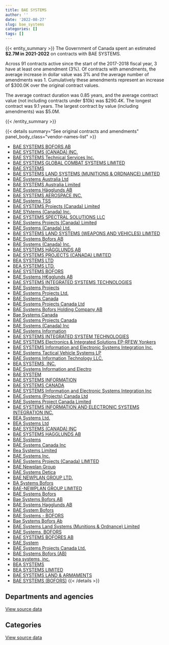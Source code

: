 ```yaml
---
title: BAE SYSTEMS
author: ''
date: '2022-08-27'
slug: bae_systems
categories: []
tags: []
---
```


<script src="/rmarkdown-libs/htmlwidgets/htmlwidgets.js"></script>
<link href="/rmarkdown-libs/datatables-css/datatables-crosstalk.css" rel="stylesheet" />
<script src="/rmarkdown-libs/datatables-binding/datatables.js"></script>
<script src="/rmarkdown-libs/jquery/jquery-3.6.0.min.js"></script>
<link href="/rmarkdown-libs/dt-core-bootstrap/css/dataTables.bootstrap.min.css" rel="stylesheet" />
<link href="/rmarkdown-libs/dt-core-bootstrap/css/dataTables.bootstrap.extra.css" rel="stylesheet" />
<script src="/rmarkdown-libs/dt-core-bootstrap/js/jquery.dataTables.min.js"></script>
<script src="/rmarkdown-libs/dt-core-bootstrap/js/dataTables.bootstrap.min.js"></script>
<link href="/rmarkdown-libs/crosstalk/css/crosstalk.min.css" rel="stylesheet" />
<script src="/rmarkdown-libs/crosstalk/js/crosstalk.min.js"></script>
<script src="/rmarkdown-libs/htmlwidgets/htmlwidgets.js"></script>
<link href="/rmarkdown-libs/datatables-css/datatables-crosstalk.css" rel="stylesheet" />
<script src="/rmarkdown-libs/datatables-binding/datatables.js"></script>
<script src="/rmarkdown-libs/jquery/jquery-3.6.0.min.js"></script>
<link href="/rmarkdown-libs/dt-core-bootstrap/css/dataTables.bootstrap.min.css" rel="stylesheet" />
<link href="/rmarkdown-libs/dt-core-bootstrap/css/dataTables.bootstrap.extra.css" rel="stylesheet" />
<script src="/rmarkdown-libs/dt-core-bootstrap/js/jquery.dataTables.min.js"></script>
<script src="/rmarkdown-libs/dt-core-bootstrap/js/dataTables.bootstrap.min.js"></script>
<link href="/rmarkdown-libs/crosstalk/css/crosstalk.min.css" rel="stylesheet" />
<script src="/rmarkdown-libs/crosstalk/js/crosstalk.min.js"></script>

{{< entity_summary >}}
The Government of Canada spent an estimated **\$2.7M in 2021-2022** on contracts with BAE SYSTEMS.

Across 91 contracts active since the start of the 2017-2018 fiscal year, 3 have at least one amendment (3%). Of contracts with amendments, the average increase in dollar value was 3% and the average number of amendments was 1. Cumulatively these amendments represent an increase of \$300.0K over the original contract values.

The average contract duration was 0.85 years, and the average contract value (not including contracts under \$10k) was \$290.4K. The longest contract was 9.1 years. The largest contract by value (including amendments) was \$5.0M.

{{< /entity_summary >}}

{{< details summary="See original contracts and amendments" panel_body_class="vendor-names-list" >}}
- [BAE SYSTEMS BOFORS AB](https://search.open.canada.ca/en/ct/?sort=contract_value_f%20desc&page=1&search_text=%22BAE%20SYSTEMS%20BOFORS%20AB%22)
- [BAE SYSTEMS (CANADA) INC.](https://search.open.canada.ca/en/ct/?sort=contract_value_f%20desc&page=1&search_text=%22BAE%20SYSTEMS%20%28CANADA%29%20INC.%22)
- [BAE SYSTEMS Technical Services Inc.](https://search.open.canada.ca/en/ct/?sort=contract_value_f%20desc&page=1&search_text=%22BAE%20SYSTEMS%20Technical%20Services%20Inc.%22)
- [BAE SYSTEMS GLOBAL COMBAT SYSTEMS LIMITED](https://search.open.canada.ca/en/ct/?sort=contract_value_f%20desc&page=1&search_text=%22BAE%20SYSTEMS%20GLOBAL%20COMBAT%20SYSTEMS%20LIMITED%22)
- [BAE SYSTEMS](https://search.open.canada.ca/en/ct/?sort=contract_value_f%20desc&page=1&search_text=%22BAE%20SYSTEMS%22)
- [BAE SYSTEMS LAND SYSTEMS (MUNITIONS & ORDNANCE) LIMITED](https://search.open.canada.ca/en/ct/?sort=contract_value_f%20desc&page=1&search_text=%22BAE%20SYSTEMS%20LAND%20SYSTEMS%20%28MUNITIONS%20%26%20ORDNANCE%29%20LIMITED%22)
- [BAE Systems Australia Ltd](https://search.open.canada.ca/en/ct/?sort=contract_value_f%20desc&page=1&search_text=%22BAE%20Systems%20Australia%20Ltd%22)
- [BAE SYSTEMS Australia Limited](https://search.open.canada.ca/en/ct/?sort=contract_value_f%20desc&page=1&search_text=%22BAE%20SYSTEMS%20Australia%20Limited%22)
- [BAE Systems Hägglunds AB](https://search.open.canada.ca/en/ct/?sort=contract_value_f%20desc&page=1&search_text=%22BAE%20Systems%20H%c3%a4gglunds%20AB%22)
- [BAE SYSTEMS AEROSPACE INC.](https://search.open.canada.ca/en/ct/?sort=contract_value_f%20desc&page=1&search_text=%22BAE%20SYSTEMS%20AEROSPACE%20INC.%22)
- [BAE Systems TSS](https://search.open.canada.ca/en/ct/?sort=contract_value_f%20desc&page=1&search_text=%22BAE%20Systems%20TSS%22)
- [BAE SYSTEMS Projects (Canada) Limited](https://search.open.canada.ca/en/ct/?sort=contract_value_f%20desc&page=1&search_text=%22BAE%20SYSTEMS%20Projects%20%28Canada%29%20Limited%22)
- [BAE SYstems (Canada) Inc.](https://search.open.canada.ca/en/ct/?sort=contract_value_f%20desc&page=1&search_text=%22BAE%20SYstems%20%28Canada%29%20Inc.%22)
- [BAE SYSTEMS SPECTRAL SOLUTIONS LLC](https://search.open.canada.ca/en/ct/?sort=contract_value_f%20desc&page=1&search_text=%22BAE%20SYSTEMS%20SPECTRAL%20SOLUTIONS%20LLC%22)
- [BAE Systems Projects (Canada) Limited](https://search.open.canada.ca/en/ct/?sort=contract_value_f%20desc&page=1&search_text=%22BAE%20Systems%20Projects%20%28Canada%29%20Limited%22)
- [BAE Systems (Canada) Ltd.](https://search.open.canada.ca/en/ct/?sort=contract_value_f%20desc&page=1&search_text=%22BAE%20Systems%20%28Canada%29%20Ltd.%22)
- [BAE SYSTEMS LAND SYSTEMS (WEAPONS AND VEHICLES) LIMITED](https://search.open.canada.ca/en/ct/?sort=contract_value_f%20desc&page=1&search_text=%22BAE%20SYSTEMS%20LAND%20SYSTEMS%20%28WEAPONS%20AND%20VEHICLES%29%20LIMITED%22)
- [BAE Systems Bofors AB](https://search.open.canada.ca/en/ct/?sort=contract_value_f%20desc&page=1&search_text=%22BAE%20Systems%20Bofors%20AB%22)
- [BAE Systems (Canada) Inc.](https://search.open.canada.ca/en/ct/?sort=contract_value_f%20desc&page=1&search_text=%22BAE%20Systems%20%28Canada%29%20Inc.%22)
- [BAE SYSTEMS HÄGGLUNDS AB](https://search.open.canada.ca/en/ct/?sort=contract_value_f%20desc&page=1&search_text=%22BAE%20SYSTEMS%20H%c3%84GGLUNDS%20AB%22)
- [BAE SYSTEMS PROJECTS (CANADA) LIMITED](https://search.open.canada.ca/en/ct/?sort=contract_value_f%20desc&page=1&search_text=%22BAE%20SYSTEMS%20PROJECTS%20%28CANADA%29%20LIMITED%22)
- [BEA SYSTEMS LTD](https://search.open.canada.ca/en/ct/?sort=contract_value_f%20desc&page=1&search_text=%22BEA%20SYSTEMS%20LTD%22)
- [BEA SYSTEMS LTD.](https://search.open.canada.ca/en/ct/?sort=contract_value_f%20desc&page=1&search_text=%22BEA%20SYSTEMS%20LTD.%22)
- [BAE SYSTEMS BOFORS](https://search.open.canada.ca/en/ct/?sort=contract_value_f%20desc&page=1&search_text=%22BAE%20SYSTEMS%20BOFORS%22)
- [BAE Systems H€gglunds AB](https://search.open.canada.ca/en/ct/?sort=contract_value_f%20desc&page=1&search_text=%22BAE%20Systems%20H%e2%82%acgglunds%20AB%22)
- [BAE SYSTEMS INTEGRATED SYSTEMS TECHNOLOGIES](https://search.open.canada.ca/en/ct/?sort=contract_value_f%20desc&page=1&search_text=%22BAE%20SYSTEMS%20INTEGRATED%20SYSTEMS%20TECHNOLOGIES%22)
- [BAE Systems Projects](https://search.open.canada.ca/en/ct/?sort=contract_value_f%20desc&page=1&search_text=%22BAE%20Systems%20Projects%22)
- [BAE Systems Projects Ltd.](https://search.open.canada.ca/en/ct/?sort=contract_value_f%20desc&page=1&search_text=%22BAE%20Systems%20Projects%20Ltd.%22)
- [BAE Systems Canada](https://search.open.canada.ca/en/ct/?sort=contract_value_f%20desc&page=1&search_text=%22BAE%20Systems%20Canada%22)
- [BAE Systems Projects Canada Ltd](https://search.open.canada.ca/en/ct/?sort=contract_value_f%20desc&page=1&search_text=%22BAE%20Systems%20Projects%20Canada%20Ltd%22)
- [BAE Systems Bofors Holding Company AB](https://search.open.canada.ca/en/ct/?sort=contract_value_f%20desc&page=1&search_text=%22BAE%20Systems%20Bofors%20Holding%20Company%20AB%22)
- [Bae Systems Canada](https://search.open.canada.ca/en/ct/?sort=contract_value_f%20desc&page=1&search_text=%22Bae%20Systems%20Canada%22)
- [BAE Systems Projects Canada](https://search.open.canada.ca/en/ct/?sort=contract_value_f%20desc&page=1&search_text=%22BAE%20Systems%20Projects%20Canada%22)
- [BAE Systems (Canada) Inc](https://search.open.canada.ca/en/ct/?sort=contract_value_f%20desc&page=1&search_text=%22BAE%20Systems%20%28Canada%29%20Inc%22)
- [BAE Systems Information](https://search.open.canada.ca/en/ct/?sort=contract_value_f%20desc&page=1&search_text=%22BAE%20Systems%20Information%22)
- [BAE SYSTEMS INTEGRATED SYSTEM TECHNOLOGIES](https://search.open.canada.ca/en/ct/?sort=contract_value_f%20desc&page=1&search_text=%22BAE%20SYSTEMS%20INTEGRATED%20SYSTEM%20TECHNOLOGIES%22)
- [BAE SYSTEMS Electronics & Integrated Solutions EP-RFEW Yonkers](https://search.open.canada.ca/en/ct/?sort=contract_value_f%20desc&page=1&search_text=%22BAE%20SYSTEMS%20Electronics%20%26%20Integrated%20Solutions%20EP-RFEW%20Yonkers%22)
- [BAE SYSTEMS Information and Electronic Systems Integration Inc.](https://search.open.canada.ca/en/ct/?sort=contract_value_f%20desc&page=1&search_text=%22BAE%20SYSTEMS%20Information%20and%20Electronic%20Systems%20Integration%20Inc.%22)
- [BAE Systems Tactical Vehicle Systems LP](https://search.open.canada.ca/en/ct/?sort=contract_value_f%20desc&page=1&search_text=%22BAE%20Systems%20Tactical%20Vehicle%20Systems%20LP%22)
- [BAE Systems Information Technology LLC.](https://search.open.canada.ca/en/ct/?sort=contract_value_f%20desc&page=1&search_text=%22BAE%20Systems%20Information%20Technology%20LLC.%22)
- [BEA SYSTEMS, INC.](https://search.open.canada.ca/en/ct/?sort=contract_value_f%20desc&page=1&search_text=%22BEA%20SYSTEMS%2c%20INC.%22)
- [BAE Systems Information and Electro](https://search.open.canada.ca/en/ct/?sort=contract_value_f%20desc&page=1&search_text=%22BAE%20Systems%20Information%20and%20Electro%22)
- [BAE SYSTEM](https://search.open.canada.ca/en/ct/?sort=contract_value_f%20desc&page=1&search_text=%22BAE%20SYSTEM%22)
- [BAE SYSTEMS INFORMATION](https://search.open.canada.ca/en/ct/?sort=contract_value_f%20desc&page=1&search_text=%22BAE%20SYSTEMS%20INFORMATION%22)
- [BAE SYSTEMS CANADA](https://search.open.canada.ca/en/ct/?sort=contract_value_f%20desc&page=1&search_text=%22BAE%20SYSTEMS%20CANADA%22)
- [BAE SYSTEMS Information and Electronic Systems Integration Inc](https://search.open.canada.ca/en/ct/?sort=contract_value_f%20desc&page=1&search_text=%22BAE%20SYSTEMS%20Information%20and%20Electronic%20Systems%20Integration%20Inc%22)
- [BAE Systems (Projects) Canada Ltd](https://search.open.canada.ca/en/ct/?sort=contract_value_f%20desc&page=1&search_text=%22BAE%20Systems%20%28Projects%29%20Canada%20Ltd%22)
- [BAE Systems Project Canada Limited](https://search.open.canada.ca/en/ct/?sort=contract_value_f%20desc&page=1&search_text=%22BAE%20Systems%20Project%20Canada%20Limited%22)
- [BAE SYSTEMS INFORMATION AND ELECTRONIC SYSTEMS INTEGRATION INC.](https://search.open.canada.ca/en/ct/?sort=contract_value_f%20desc&page=1&search_text=%22BAE%20SYSTEMS%20INFORMATION%20AND%20ELECTRONIC%20SYSTEMS%20INTEGRATION%20INC.%22)
- [BEA Systems Ltd.](https://search.open.canada.ca/en/ct/?sort=contract_value_f%20desc&page=1&search_text=%22BEA%20Systems%20Ltd.%22)
- [BEA Systems Ltd](https://search.open.canada.ca/en/ct/?sort=contract_value_f%20desc&page=1&search_text=%22BEA%20Systems%20Ltd%22)
- [BAE SYSTEMS (CANADA) INC](https://search.open.canada.ca/en/ct/?sort=contract_value_f%20desc&page=1&search_text=%22BAE%20SYSTEMS%20%28CANADA%29%20INC%22)
- [BAE SYSTEMS HAGGLUNDS AB](https://search.open.canada.ca/en/ct/?sort=contract_value_f%20desc&page=1&search_text=%22BAE%20SYSTEMS%20HAGGLUNDS%20AB%22)
- [BAE Systems](https://search.open.canada.ca/en/ct/?sort=contract_value_f%20desc&page=1&search_text=%22BAE%20Systems%22)
- [BAE Systems Canada Inc](https://search.open.canada.ca/en/ct/?sort=contract_value_f%20desc&page=1&search_text=%22BAE%20Systems%20Canada%20Inc%22)
- [Bea Systems Limited](https://search.open.canada.ca/en/ct/?sort=contract_value_f%20desc&page=1&search_text=%22Bea%20Systems%20Limited%22)
- [BAE Systems Inc.](https://search.open.canada.ca/en/ct/?sort=contract_value_f%20desc&page=1&search_text=%22BAE%20Systems%20Inc.%22)
- [BAE Systems Projects (Canada) LIMITED](https://search.open.canada.ca/en/ct/?sort=contract_value_f%20desc&page=1&search_text=%22BAE%20Systems%20Projects%20%28Canada%29%20LIMITED%22)
- [BAE Newplan Group](https://search.open.canada.ca/en/ct/?sort=contract_value_f%20desc&page=1&search_text=%22BAE%20Newplan%20Group%22)
- [BAE Systems Detica](https://search.open.canada.ca/en/ct/?sort=contract_value_f%20desc&page=1&search_text=%22BAE%20Systems%20Detica%22)
- [BAE NEWPLAN GROUP LTD.](https://search.open.canada.ca/en/ct/?sort=contract_value_f%20desc&page=1&search_text=%22BAE%20NEWPLAN%20GROUP%20LTD.%22)
- [BA Systems Bofors](https://search.open.canada.ca/en/ct/?sort=contract_value_f%20desc&page=1&search_text=%22BA%20Systems%20Bofors%22)
- [BAE-NEWPLAN GROUP LIMITED](https://search.open.canada.ca/en/ct/?sort=contract_value_f%20desc&page=1&search_text=%22BAE-NEWPLAN%20GROUP%20LIMITED%22)
- [BAE Systems Bofors](https://search.open.canada.ca/en/ct/?sort=contract_value_f%20desc&page=1&search_text=%22BAE%20Systems%20Bofors%22)
- [Bae Systems Bofors AB](https://search.open.canada.ca/en/ct/?sort=contract_value_f%20desc&page=1&search_text=%22Bae%20Systems%20Bofors%20AB%22)
- [BAE Systems Hagglunds AB](https://search.open.canada.ca/en/ct/?sort=contract_value_f%20desc&page=1&search_text=%22BAE%20Systems%20Hagglunds%20AB%22)
- [BAE System Bofors](https://search.open.canada.ca/en/ct/?sort=contract_value_f%20desc&page=1&search_text=%22BAE%20System%20Bofors%22)
- [BAE Systems - BOFORS](https://search.open.canada.ca/en/ct/?sort=contract_value_f%20desc&page=1&search_text=%22BAE%20Systems%20-%20BOFORS%22)
- [Bae Systems Bofors Ab](https://search.open.canada.ca/en/ct/?sort=contract_value_f%20desc&page=1&search_text=%22Bae%20Systems%20Bofors%20Ab%22)
- [BAE Systems Land Systems (Munitions & Ordnance) Limited](https://search.open.canada.ca/en/ct/?sort=contract_value_f%20desc&page=1&search_text=%22BAE%20Systems%20Land%20Systems%20%28Munitions%20%26%20Ordnance%29%20Limited%22)
- [BAE Systems, BOFORS](https://search.open.canada.ca/en/ct/?sort=contract_value_f%20desc&page=1&search_text=%22BAE%20Systems%2c%20BOFORS%22)
- [BAE SYSTEMS BOFORES AB](https://search.open.canada.ca/en/ct/?sort=contract_value_f%20desc&page=1&search_text=%22BAE%20SYSTEMS%20BOFORES%20AB%22)
- [BAE System](https://search.open.canada.ca/en/ct/?sort=contract_value_f%20desc&page=1&search_text=%22BAE%20System%22)
- [BAE Systems Projects Canada Ltd.](https://search.open.canada.ca/en/ct/?sort=contract_value_f%20desc&page=1&search_text=%22BAE%20Systems%20Projects%20Canada%20Ltd.%22)
- [BAE Systems Bofors (AB)](https://search.open.canada.ca/en/ct/?sort=contract_value_f%20desc&page=1&search_text=%22BAE%20Systems%20Bofors%20%28AB%29%22)
- [bea systems, inc.](https://search.open.canada.ca/en/ct/?sort=contract_value_f%20desc&page=1&search_text=%22bea%20systems%2c%20inc.%22)
- [BEA SYSTEMS](https://search.open.canada.ca/en/ct/?sort=contract_value_f%20desc&page=1&search_text=%22BEA%20SYSTEMS%22)
- [BEA SYSTEMS LIMITED](https://search.open.canada.ca/en/ct/?sort=contract_value_f%20desc&page=1&search_text=%22BEA%20SYSTEMS%20LIMITED%22)
- [BAE SYSTEMS LAND & ARMAMENTS](https://search.open.canada.ca/en/ct/?sort=contract_value_f%20desc&page=1&search_text=%22BAE%20SYSTEMS%20LAND%20%26%20ARMAMENTS%22)
- [BAE SYSTEMS (BOFORS)](https://search.open.canada.ca/en/ct/?sort=contract_value_f%20desc&page=1&search_text=%22BAE%20SYSTEMS%20%28BOFORS%29%22)
{{< /details >}}

## Departments and agencies

<div id="htmlwidget-1" style="width:100%;height:auto;" class="datatables html-widget"></div>
<script type="application/json" data-for="htmlwidget-1">{"x":{"style":"bootstrap","filter":"none","vertical":false,"data":[["<a href=\"/departments/dfatd-maecd/\">Global Affairs Canada<\/a>","<a href=\"/departments/dnd-mdn/\">National Defence<\/a>"],[null,7150191.74],[null,2057353.01],[116198.83,1327588.57],[28357.73,2718016.52]],"container":"<table class=\"table table-striped table-hover row-border order-column display\">\n  <thead>\n    <tr>\n      <th>Department<\/th>\n      <th>2018-2019<\/th>\n      <th>2019-2020<\/th>\n      <th>2020-2021<\/th>\n      <th>2021-2022<\/th>\n    <\/tr>\n  <\/thead>\n<\/table>","options":{"order":[[4,"desc"]],"pageLength":10,"autoWidth":true,"columnDefs":[{"targets":1,"render":"function(data, type, row, meta) {\n    return type !== 'display' ? data : DTWidget.formatCurrency(data, \"$\", 2, 3, \",\", \".\", true, null);\n  }"},{"targets":2,"render":"function(data, type, row, meta) {\n    return type !== 'display' ? data : DTWidget.formatCurrency(data, \"$\", 2, 3, \",\", \".\", true, null);\n  }"},{"targets":3,"render":"function(data, type, row, meta) {\n    return type !== 'display' ? data : DTWidget.formatCurrency(data, \"$\", 2, 3, \",\", \".\", true, null);\n  }"},{"targets":4,"render":"function(data, type, row, meta) {\n    return type !== 'display' ? data : DTWidget.formatCurrency(data, \"$\", 2, 3, \",\", \".\", true, null);\n  }"},{"width":"16%","targets":[1,2,3,4]},{"className":"dt-right","targets":[1,2,3,4]}],"orderClasses":false}},"evals":["options.columnDefs.0.render","options.columnDefs.1.render","options.columnDefs.2.render","options.columnDefs.3.render"],"jsHooks":[]}</script>
<p class="text-right">
<a href="https://github.com/GoC-Spending/contracts-data/tree/main/data/out/vendors/bae_systems/summary_by_fiscal_year_by_department.csv" class="source-data-link btn btn-link">View source data</a>
</p>

## Categories

<div id="htmlwidget-2" style="width:100%;height:auto;" class="datatables html-widget"></div>
<script type="application/json" data-for="htmlwidget-2">{"x":{"style":"bootstrap","filter":"none","vertical":false,"data":[["<a href=\"/categories/1_facilities_and_construction/\">Facilities and construction<\/a>","<a href=\"/categories/10_office_management/\">Office management<\/a>","<a href=\"/categories/11_defence/\">Defence<\/a>","<a href=\"/categories/3_information_technology/\">Information technology<\/a>","<a href=\"/categories/6_industrial_products_and_services/\">Industrial products and services<\/a>","<a href=\"/categories/8_security_and_protection/\">Security and protection<\/a>","<a href=\"/categories/9_human_capital/\">Human capital<\/a>"],[2541732.15,null,3551197.91,null,1003766.42,53495.26,null],[597917.17,null,1132129.36,null,327306.48,null,null],[127322.71,109056.89,422874.41,116198.83,600874.26,null,67460.29],[771914.17,null,501640.7,28357.73,1444461.65,null,null]],"container":"<table class=\"table table-striped table-hover row-border order-column display\">\n  <thead>\n    <tr>\n      <th>Category<\/th>\n      <th>2018-2019<\/th>\n      <th>2019-2020<\/th>\n      <th>2020-2021<\/th>\n      <th>2021-2022<\/th>\n    <\/tr>\n  <\/thead>\n<\/table>","options":{"order":[[4,"desc"]],"dom":"t","pageLength":30,"autoWidth":true,"columnDefs":[{"targets":1,"render":"function(data, type, row, meta) {\n    return type !== 'display' ? data : DTWidget.formatCurrency(data, \"$\", 2, 3, \",\", \".\", true, null);\n  }"},{"targets":2,"render":"function(data, type, row, meta) {\n    return type !== 'display' ? data : DTWidget.formatCurrency(data, \"$\", 2, 3, \",\", \".\", true, null);\n  }"},{"targets":3,"render":"function(data, type, row, meta) {\n    return type !== 'display' ? data : DTWidget.formatCurrency(data, \"$\", 2, 3, \",\", \".\", true, null);\n  }"},{"targets":4,"render":"function(data, type, row, meta) {\n    return type !== 'display' ? data : DTWidget.formatCurrency(data, \"$\", 2, 3, \",\", \".\", true, null);\n  }"},{"width":"16%","targets":[1,2,3,4]},{"className":"dt-right","targets":[1,2,3,4]}],"orderClasses":false,"lengthMenu":[10,25,30,50,100]}},"evals":["options.columnDefs.0.render","options.columnDefs.1.render","options.columnDefs.2.render","options.columnDefs.3.render"],"jsHooks":[]}</script>
<p class="text-right">
<a href="https://github.com/GoC-Spending/contracts-data/tree/main/data/out/vendors/bae_systems/summary_by_fiscal_year_by_category.csv" class="source-data-link btn btn-link">View source data</a>
</p>
